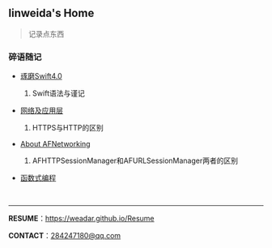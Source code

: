 ## linweida's Home

> 记录点东西

### 碎语随记

- [琢磨Swift4.0](https://weadar.github.io/Swift)
  1. Swift语法与谨记

- [网络及应用层](https://weadar.github.io/Network)

  1. HTTPS与HTTP的区别


- [About AFNetworking](https://weadar.github.io/AFNetworking)

  1. AFHTTPSessionManager和AFURLSessionManager两者的区别

- [函数式编程](https://weadar.github.io/ReactiveCocoa)

​    

---

**RESUME**：https://weadar.github.io/Resume

**CONTACT**：284247180@qq.com

